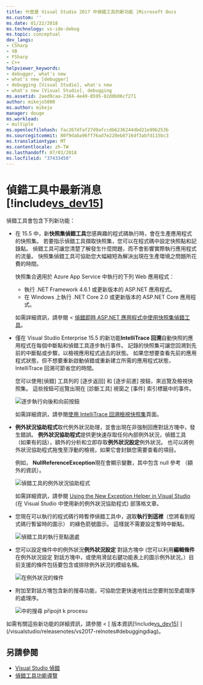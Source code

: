 ```yaml
---
title: 什麼是 Visual Studio 2017 中偵錯工具的新功能 |Microsoft Docs
ms.custom: ''
ms.date: 01/22/2018
ms.technology: vs-ide-debug
ms.topic: conceptual
dev_langs:
- CSharp
- VB
- FSharp
- C++
helpviewer_keywords:
- debugger, what's new
- what's new [debugger]
- debugging [Visual Studio], what's new
- what's new [Visual Studio], debugging
ms.assetid: 2aed9caa-2384-4e49-8595-82d8b06cf271
author: mikejo5000
ms.author: mikejo
manager: douge
ms.workload:
- multiple
ms.openlocfilehash: fac267dfaf27d9afccdb6236244dbd21e99b253b
ms.sourcegitcommit: 80f9daba96ff76ad7e228eb8716df3abfd115bc3
ms.translationtype: MT
ms.contentlocale: zh-TW
ms.lasthandoff: 07/03/2018
ms.locfileid: "37433450"
---
```

# <a name="whats-new-for-the-debugger-in-includevsdev15miscincludesvsdev15mdmd"></a>偵錯工具中最新消息 [!include[vs_dev15](../misc/includes/vs_dev15_md.md)]

偵錯工具會包含下列新功能：

- 在 15.5 中，新**快照集偵錯工具**您感興趣的程式碼執行時，會在生產應用程式的快照集。 若要指示偵錯工具擷取快照集，您可以在程式碼中設定快照點和記錄點。 偵錯工具可讓您清楚了解發生什麼問題，而不會影響實際執行應用程式的流量。 快照集偵錯工具可協助您大幅縮短為解決出現在生產環境之問題所花費的時間。

    快照集合適用於 Azure App Service 中執行的下列 Web 應用程式：

    * 執行 .NET Framework 4.6.1 或更新版本的 ASP.NET 應用程式。
    * 在 Windows 上執行 .NET Core 2.0 或更新版本的 ASP.NET Core 應用程式。

    如需詳細資訊，請參閱 <<c0> [ 偵錯即時 ASP.NET 應用程式中使用快照集偵錯工具](../debugger/debug-live-azure-applications.md)。

- 僅在 Visual Studio Enterprise 15.5 的新功能**IntelliTrace 回溯**自動快照的應用程式在每個中斷點和偵錯工具逐步執行事件。 記錄的快照集可讓您回溯到先前的中斷點或步驟，以檢視應用程式過去的狀態。 如果您想要查看先前的應用程式狀態，但不想要重新啟動偵錯或重新建立所需的應用程式狀態，IntelliTrace 回溯可節省您的時間。

    您可以使用[偵錯] 工具列的 [逐步返回] 和 [逐步前進] 按鈕，來巡覽及檢視快照集。 這些按鈕可巡覽出現在 [診斷工具] 視窗之 [事件] 索引標籤中的事件。

    ![逐步執行向後和向前按鈕](../debugger/media/intellitrace-step-back-icons-description.png  "逐步返回] 和 [向前按鈕")

    如需詳細資訊，請參閱[使用 IntelliTrace 回溯檢視快照集](../debugger/how-to-use-intellitrace-step-back.md)頁面。

- **例外狀況協助程式**取代例外狀況助理，並會出現在非強制回應對話方塊中，發生錯誤。 **例外狀況協助程式**提供更快速存取任何內部例外狀況，偵錯工具 （如果有的話），額外的分析和立即存取**例外狀況設定**例外狀況。 也可以將例外狀況協助程式拖曳至浮動的檢視，如果它會封鎖您需要查看的項目。

    例如， **NullReferenceException**現在會顯示變數，其中包含 null 參考 （額外的資訊）。

    ![偵錯工具的例外狀況協助程式](../debugger/media/dbg-exception-helper.png "DbgExceptionHelper")

    如需詳細資訊，請參閱 [Using the New Exception Helper in Visual Studio](https://blogs.msdn.microsoft.com/visualstudioalm/2016/03/31/using-the-new-exception-helper-in-visual-studio-15-preview/) (在 Visual Studio 中使用新的例外狀況協助程式) 部落格文章。

- 您現在可以執行的程式碼行時暫停偵錯工具中，選取**執行到這裡**（您將看到程式碼行暫留時的圖示） 的綠色箭號圖示。 這樣就不需要設定暫時中斷點。

    ![偵錯工具的執行至點選處](../debugger/media/dbg-run-to-click.png "DbgRunToClick")

- 您可以設定條件中的例外狀況**例外狀況設定** 對話方塊中 (您可以利用**編輯條件**在例外狀況設定 對話方塊中，或使用滑鼠右鍵功能表上的圖示例外狀況。）目前支援的條件包括要包含或排除例外狀況的模組名稱。

    ![在例外狀況的條件](../debugger/media/dbg-conditional-exception.png "DbgConditionalException")

- 附加至對話方塊包含新的搜尋功能，可協助您更快速地找出您要附加至處理序的處理序。

    ![中的搜尋 připojit k procesu](../debugger/media/dbg-attach-to-process-search.png "DbgAttachToProcessSearch")

如需有關這些新功能的詳細資訊，請參閱 <<c0> [ 版本資訊[!include[vs_dev15](../misc/includes/vs_dev15_md.md)] ](/visualstudio/releasenotes/vs2017-relnotes#debuggingdiag)。

## <a name="see-also"></a>另請參閱

- [Visual Studio 偵錯](../debugger/index.md)
- [偵錯工具功能導覽](../debugger/debugger-feature-tour.md)
